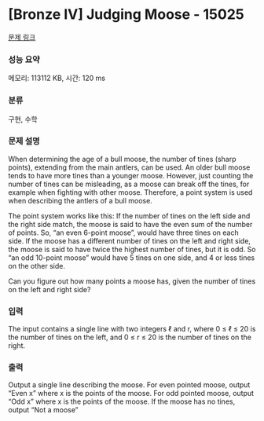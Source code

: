 # [Bronze IV] Judging Moose - 15025 

[문제 링크](https://www.acmicpc.net/problem/15025) 

### 성능 요약

메모리: 113112 KB, 시간: 120 ms

### 분류

구현, 수학

### 문제 설명

<p>When determining the age of a bull moose, the number of tines (sharp points), extending from the main antlers, can be used. An older bull moose tends to have more tines than a younger moose. However, just counting the number of tines can be misleading, as a moose can break off the tines, for example when fighting with other moose. Therefore, a point system is used when describing the antlers of a bull moose.</p>

<p>The point system works like this: If the number of tines on the left side and the right side match, the moose is said to have the even sum of the number of points. So, “an even 6-point moose”, would have three tines on each side. If the moose has a different number of tines on the left and right side, the moose is said to have twice the highest number of tines, but it is odd. So “an odd 10-point moose” would have 5 tines on one side, and 4 or less tines on the other side.</p>

<p>Can you figure out how many points a moose has, given the number of tines on the left and right side?</p>

### 입력 

 <p>The input contains a single line with two integers ℓ and r, where 0 ≤ ℓ ≤ 20 is the number of tines on the left, and 0 ≤ r ≤ 20 is the number of tines on the right.</p>

### 출력 

 <p>Output a single line describing the moose. For even pointed moose, output “Even x” where x is the points of the moose. For odd pointed moose, output “Odd x” where x is the points of the moose. If the moose has no tines, output “Not a moose”</p>

